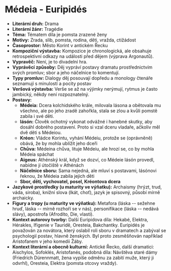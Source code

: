 # Médeia - Euripidés
- **Literární druh:** Drama
- **Literární žánr:** Tragédie
- **Téma:** Tématem díla je pomsta zrazené ženy
- **Motivy:** Zrada, slib, pomsta, rodina, děti, vražda, ctižádost
- **Časoprostor:** Město Korint v antickém Řecku
- **Kompoziční výstavba:** Kompozice je chronologická, ale obsahuje retrospektivní odkazy na události před dějem (výprava Argonautů).
- **Vypravěč:** Není, je to divadelní hra.
- **Vyprávěcí způsoby:** Děj vypráví postavy dramatu prostřednictvím svých promluv; sbor a jeho náčelnice to komentují.
- **Typy promluv:** Dialogy děj posouvají dopředu a monology čtenáře seznamují s minulostí a pocity postav
- **Veršová výstavba:** Verše se až na výjimky nerýmují, rytmus je často jambický, někdy není rozpoznatelný.
- **Postavy:**
  - **Médeia:** Dcera kolchidského krále, milovala Iásona a obětovala mu všechno, ale po jeho zradě zahořkla, stala se zlou a kvůli pomstě zabila i své děti.
  - **Iásón:** Člověk ochotný vykonat odvážné i hanebné skutky, aby dosáhl dobrého postavení. Proto si vzal dceru vladaře, ačkoliv měl dvě děti s Médeiou.
  - **Kréon:** Vládce Korintu, vyhání Médeiu, protože se (oprávněně) obává, že by mohla ublížit jeho dceři
  - **Chůva:** Médeina chůva, lituje Médeiu, ale hrozí se, co by mohla Médeia spáchat
  - **Aigeus:** Athénský král, když se dozví, co Médeie Iásón provedl, nabídne jí útočiště v Athénách
  - **Náčelnice sboru:** Sama nejedná, ale mluví s postavami, Iásónovi řeknou, že Médeia zabila jejich děti
  - **Sbor, děti, vychovatel, posel, Kréontova dcera**
- **Jazykové prostředky (u maturity ve výňatku):** Archaismy (hrýzt, trud, váda, siroba), knižní slova (lkát, choť), jazyk je spisovný, působí mírně archaicky.
- **Figury a tropy (u maturity ve výňatku):** Metafora (láska -- sežehne hruď, láska -- mírně rozhoří se v nás), personifikace (láska -- nedává slávy), apostrofa (Afrodíto, Die, vlasti).
- **Kontext autorovy tvorby:** Další Euripidova díla: Hekabé, Elektra, Hérakles, Ifigenie v Tauridě, Oresteia, Bakchantky. Euripidés je považován za novátora, který oslabil roli sboru v dramatech a zabýval se psychologií postav, hlavně ženských. Byl proto zesměšňován například Aristofanem v jeho komedii Žáby.
- **Kontext literární a obecně kulturní:** Antické Řecko, další dramatici: Aischylos, Sofoklés, Aristofanés, podobná díla: Návštěva staré dámy (Friedrich Dürennmatt, žena vypíše odměnu za zabití muže, který ji odvrhl), Oresteia, Elektra (pomsta otcovy vraždy).
